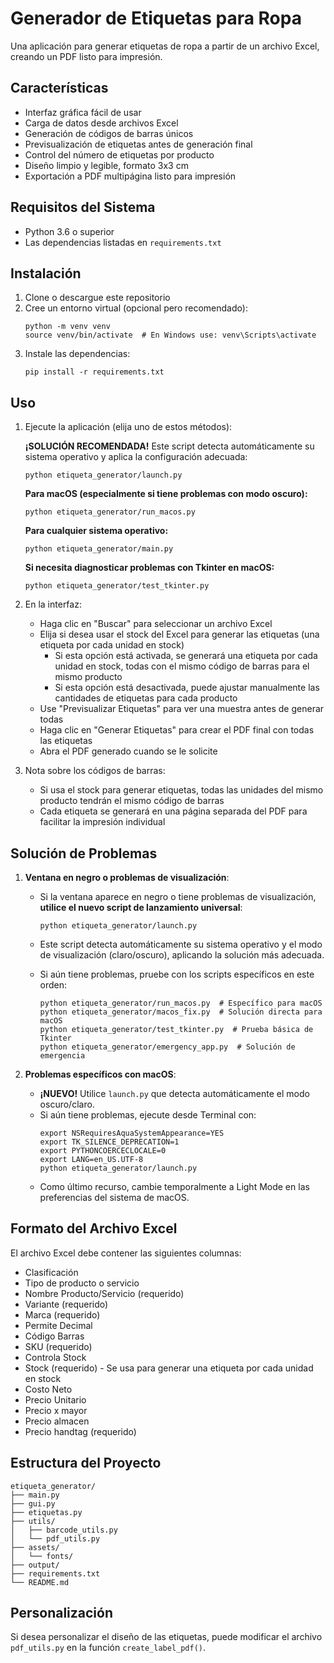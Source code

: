 # Generador de Etiquetas para Ropa

Una aplicación para generar etiquetas de ropa a partir de un archivo Excel, creando un PDF listo para impresión.

## Características

- Interfaz gráfica fácil de usar
- Carga de datos desde archivos Excel
- Generación de códigos de barras únicos
- Previsualización de etiquetas antes de generación final
- Control del número de etiquetas por producto
- Diseño limpio y legible, formato 3x3 cm
- Exportación a PDF multipágina listo para impresión

## Requisitos del Sistema

- Python 3.6 o superior
- Las dependencias listadas en `requirements.txt`

## Instalación

1. Clone o descargue este repositorio
2. Cree un entorno virtual (opcional pero recomendado):
   ```
   python -m venv venv
   source venv/bin/activate  # En Windows use: venv\Scripts\activate
   ```
3. Instale las dependencias:
   ```
   pip install -r requirements.txt
   ```

## Uso

1. Ejecute la aplicación (elija uno de estos métodos):

   **¡SOLUCIÓN RECOMENDADA!** Este script detecta automáticamente su sistema operativo y aplica la configuración adecuada:
   ```
   python etiqueta_generator/launch.py
   ```
   
   **Para macOS (especialmente si tiene problemas con modo oscuro):**
   ```
   python etiqueta_generator/run_macos.py
   ```
   
   **Para cualquier sistema operativo:**
   ```
   python etiqueta_generator/main.py
   ```
   
   **Si necesita diagnosticar problemas con Tkinter en macOS:**
   ```
   python etiqueta_generator/test_tkinter.py
   ```

2. En la interfaz:
   - Haga clic en "Buscar" para seleccionar un archivo Excel
   - Elija si desea usar el stock del Excel para generar las etiquetas (una etiqueta por cada unidad en stock)
     * Si esta opción está activada, se generará una etiqueta por cada unidad en stock, todas con el mismo código de barras para el mismo producto
     * Si esta opción está desactivada, puede ajustar manualmente las cantidades de etiquetas para cada producto
   - Use "Previsualizar Etiquetas" para ver una muestra antes de generar todas
   - Haga clic en "Generar Etiquetas" para crear el PDF final con todas las etiquetas
   - Abra el PDF generado cuando se le solicite

3. Nota sobre los códigos de barras:
   - Si usa el stock para generar etiquetas, todas las unidades del mismo producto tendrán el mismo código de barras
   - Cada etiqueta se generará en una página separada del PDF para facilitar la impresión individual

## Solución de Problemas

1. **Ventana en negro o problemas de visualización**:
   - Si la ventana aparece en negro o tiene problemas de visualización, **utilice el nuevo script de lanzamiento universal**:
     ```
     python etiqueta_generator/launch.py
     ```
   - Este script detecta automáticamente su sistema operativo y el modo de visualización (claro/oscuro), 
     aplicando la solución más adecuada.
   
   - Si aún tiene problemas, pruebe con los scripts específicos en este orden:
     ```
     python etiqueta_generator/run_macos.py  # Específico para macOS
     python etiqueta_generator/macos_fix.py  # Solución directa para macOS
     python etiqueta_generator/test_tkinter.py  # Prueba básica de Tkinter
     python etiqueta_generator/emergency_app.py  # Solución de emergencia
     ```

2. **Problemas específicos con macOS**:
   - **¡NUEVO!** Utilice `launch.py` que detecta automáticamente el modo oscuro/claro.
   - Si aún tiene problemas, ejecute desde Terminal con:
     ```
     export NSRequiresAquaSystemAppearance=YES
     export TK_SILENCE_DEPRECATION=1
     export PYTHONCOERCECLOCALE=0
     export LANG=en_US.UTF-8
     python etiqueta_generator/launch.py
     ```
   - Como último recurso, cambie temporalmente a Light Mode en las preferencias del sistema de macOS.

## Formato del Archivo Excel

El archivo Excel debe contener las siguientes columnas:
- Clasificación
- Tipo de producto o servicio
- Nombre Producto/Servicio (requerido)
- Variante (requerido)
- Marca (requerido)
- Permite Decimal
- Código Barras
- SKU (requerido)
- Controla Stock
- Stock (requerido) - Se usa para generar una etiqueta por cada unidad en stock
- Costo Neto
- Precio Unitario
- Precio x mayor
- Precio almacen
- Precio handtag (requerido)

## Estructura del Proyecto

```
etiqueta_generator/
├── main.py
├── gui.py
├── etiquetas.py
├── utils/
│   ├── barcode_utils.py
│   └── pdf_utils.py
├── assets/
│   └── fonts/
├── output/
├── requirements.txt
└── README.md
```

## Personalización

Si desea personalizar el diseño de las etiquetas, puede modificar el archivo `pdf_utils.py` en la función `create_label_pdf()`.
